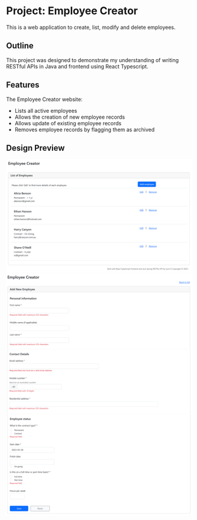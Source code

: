# Project: Employee Creator</a>

This is a web application to create, list, modify and delete employees.

## Outline

This project was designed to demonstrate my understanding of writing RESTful APIs in Java and frontend using React Typescript.

## Features

The Employee Creator website:

- Lists all active employees
- Allows the creation of new employee records
- Allows update of existing employee records
- Removes employee records by flagging them as archived

## Design Preview

![Employee List Page](assets/employeelist.PNG)
![Employee Add / Create Form 1](assets/personalinfo.PNG)
![Employee Add / Create Form 2](assets/contactdetails.PNG)
![Employee Add / Create Form 3](assets/employeestatus.PNG)
